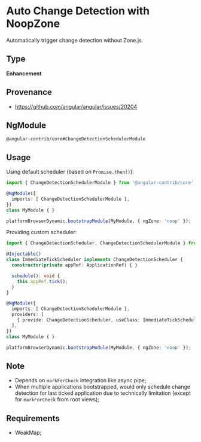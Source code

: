 # Auto Change Detection with NoopZone

Automatically trigger change detection without Zone.js.

## Type

**Enhancement**

## Provenance

+ https://github.com/angular/angular/issues/20204

## NgModule

`@angular-contrib/core#ChangeDetectionSchedulerModule`

## Usage

Using default scheduler (based on `Promise.then()`):

```typescript
import { ChangeDetectionSchedulerModule } from '@angular-contrib/core';

@NgModule({
  imports: [ ChangeDetectionSchedulerModule ],
})
class MyModule { }

platformBrowserDynamic.bootstrapModule(MyModule, { ngZone: 'noop' });
```

Providing custom scheduler:

```typescript
import { ChangeDetectionScheduler, ChangeDetectionSchedulerModule } from '@angular-contrib/core';

@Injectable()
class ImmediateTickScheduler implements ChangeDetectionScheduler {
  constructor(private appRef: ApplicationRef) { }

  schedule(): void {
    this.appRef.tick();
  }
}

@NgModule({
  imports: [ ChangeDetectionSchedulerModule ],
  providers: [
    { provide: ChangeDetectionScheduler, useClass: ImmediateTickScheduler },
  ],
})
class MyModule { }

platformBrowserDynamic.bootstrapModule(MyModule, { ngZone: 'noop' });
```

## Note

+ Depends on `markForCheck` integration like async pipe;
+ When multiple applications bootstrapped, would only schedule change detection for last ticked application due to technically limitation (except for `markForCheck` from root views);

## Requirements

+ WeakMap;
